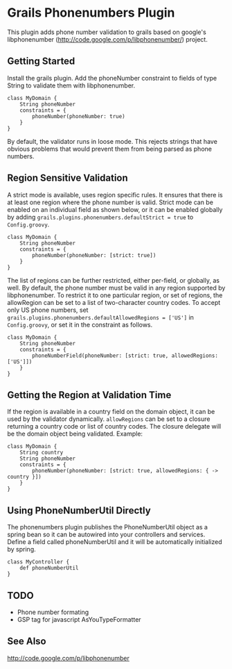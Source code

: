Grails Phonenumbers Plugin
==========================

This plugin adds phone number validation to grails based on google's
libphonenumber (http://code.google.com/p/libphonenumber/) project.


Getting Started
---------------

Install the grails plugin.  Add the phoneNumber constraint to fields
of type String to validate them with libphonenumber.

    class MyDomain {
        String phoneNumber
        constraints = {
            phoneNumber(phoneNumber: true)
        }
    }


By default, the validator runs in loose mode.  This rejects strings
that have obvious problems that would prevent them from being parsed
as phone numbers.  


Region Sensitive Validation
---------------------------

A strict mode is available, uses region specific rules.  It ensures
that there is at least one region where the phone number is valid.
Strict mode can be enabled on an individual field as shown below, or
it can be enabled globally by adding
`grails.plugins.phonenumbers.defaultStrict = true` to `Config.groovy`.

    class MyDomain {
        String phoneNumber
        constraints = {
            phoneNumber(phoneNumber: [strict: true])
        }
    }

The list of regions can be further restricted, either per-field, or
globally, as well.  By default, the phone number must be valid in any
region supported by libphonenumber.  To restrict it to one particular
region, or set of regions, the allowRegion can be set to a list of
two-character country codes.  To accept only US phone numbers, set
`grails.plugins.phonenumbers.defaultAllowedRegions = ['US']` in
`Config.groovy`, or set it in the constraint as follows.

    class MyDomain {
        String phoneNumber
        constraints = {
            phoneNumberField(phoneNumber: [strict: true, allowedRegions: ['US']])
        }
    }


Getting the Region at Validation Time
-------------------------------------

If the region is available in a country field on the domain object, it
can be used by the validator dynamically.  `allowRegions` can be set
to a closure returning a country code or list of country codes.  The
closure delegate will be the domain object being validated.  Example:

    class MyDomain {
        String country
        String phoneNumber
        constraints = {
            phoneNumber(phoneNumber: [strict: true, allowedRegions: { -> country }])
        }
    }


Using PhoneNumberUtil Directly
------------------------------

The phonenumbers plugin publishes the PhoneNumberUtil object as a
spring bean so it can be autowired into your controllers and services.
Define a field called phoneNumberUtil and it will be automatically
initialized by spring.

    class MyController {
        def phoneNumberUtil
    }


TODO
----

* Phone number formating
* GSP tag for javascript AsYouTypeFormatter


See Also
--------

http://code.google.com/p/libphonenumber
